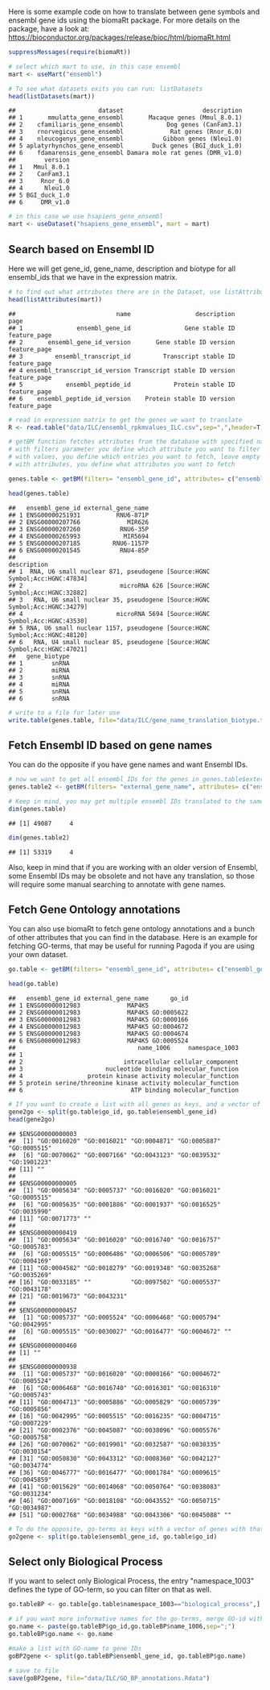Here is some example code on how to translate between gene symbols and ensembl gene ids using the biomaRt package. For more details on the package, have a look at: <https://bioconductor.org/packages/release/bioc/html/biomaRt.html>

``` r
suppressMessages(require(biomaRt))

# select which mart to use, in this case ensembl
mart <- useMart("ensembl")

# To see what datasets exits you can run: listDatasets
head(listDatasets(mart))
```

    ##                       dataset                      description
    ## 1       mmulatta_gene_ensembl       Macaque genes (Mmul_8.0.1)
    ## 2    cfamiliaris_gene_ensembl            Dog genes (CanFam3.1)
    ## 3    rnorvegicus_gene_ensembl             Rat genes (Rnor_6.0)
    ## 4    nleucogenys_gene_ensembl           Gibbon genes (Nleu1.0)
    ## 5 aplatyrhynchos_gene_ensembl        Duck genes (BGI_duck_1.0)
    ## 6    fdamarensis_gene_ensembl Damara mole rat genes (DMR_v1.0)
    ##        version
    ## 1   Mmul_8.0.1
    ## 2    CanFam3.1
    ## 3     Rnor_6.0
    ## 4      Nleu1.0
    ## 5 BGI_duck_1.0
    ## 6     DMR_v1.0

``` r
# in this case we use hsapiens_gene_ensembl
mart <- useDataset("hsapiens_gene_ensembl", mart = mart)
```

Search based on Ensembl ID
--------------------------

Here we will get gene\_id, gene\_name, description and biotype for all ensembl\_ids that we have in the expression matrix.

``` r
# to find out what attributes there are in the Dataset, use listAttributes
head(listAttributes(mart))
```

    ##                            name                  description         page
    ## 1               ensembl_gene_id               Gene stable ID feature_page
    ## 2       ensembl_gene_id_version       Gene stable ID version feature_page
    ## 3         ensembl_transcript_id         Transcript stable ID feature_page
    ## 4 ensembl_transcript_id_version Transcript stable ID version feature_page
    ## 5            ensembl_peptide_id            Protein stable ID feature_page
    ## 6    ensembl_peptide_id_version    Protein stable ID version feature_page

``` r
# read in expression matrix to get the genes we want to translate
R <- read.table("data/ILC/ensembl_rpkmvalues_ILC.csv",sep=",",header=T)

# getBM function fetches attributes from the database with specified names. 
# with filters parameter you define which attribute you want to filter on
# with values, you define which entries you want to fetch, leave empty to fetch all entries.
# with attributes, you define what attributes you want to fetch

genes.table <- getBM(filters= "ensembl_gene_id", attributes= c("ensembl_gene_id", "external_gene_name", "description","gene_biotype"), values= rownames(R), mart= mart) 

head(genes.table)
```

    ##   ensembl_gene_id external_gene_name
    ## 1 ENSG00000251931          RNU6-871P
    ## 2 ENSG00000207766             MIR626
    ## 3 ENSG00000207260           RNU6-35P
    ## 4 ENSG00000265993            MIR5694
    ## 5 ENSG00000207185         RNU6-1157P
    ## 6 ENSG00000201545           RNU4-85P
    ##                                                                  description
    ## 1  RNA, U6 small nuclear 871, pseudogene [Source:HGNC Symbol;Acc:HGNC:47834]
    ## 2                           microRNA 626 [Source:HGNC Symbol;Acc:HGNC:32882]
    ## 3   RNA, U6 small nuclear 35, pseudogene [Source:HGNC Symbol;Acc:HGNC:34279]
    ## 4                          microRNA 5694 [Source:HGNC Symbol;Acc:HGNC:43530]
    ## 5 RNA, U6 small nuclear 1157, pseudogene [Source:HGNC Symbol;Acc:HGNC:48120]
    ## 6   RNA, U4 small nuclear 85, pseudogene [Source:HGNC Symbol;Acc:HGNC:47021]
    ##   gene_biotype
    ## 1        snRNA
    ## 2        miRNA
    ## 3        snRNA
    ## 4        miRNA
    ## 5        snRNA
    ## 6        snRNA

``` r
# write to a file for later use
write.table(genes.table, file="data/ILC/gene_name_translation_biotype.tab",sep="\t")
```

Fetch Ensembl ID based on gene names
------------------------------------

You can do the opposite if you have gene names and want Ensembl IDs.

``` r
# now we want to get all ensembl IDs for the genes in genes.table$external_gene_name
genes.table2 <- getBM(filters= "external_gene_name", attributes= c("ensembl_gene_id", "external_gene_name", "description","gene_biotype"), values= genes.table$external_gene_name, mart= mart)

# Keep in mind, you may get multiple ensembl IDs translated to the same gene name, so the number of entries will be different.
dim(genes.table)
```

    ## [1] 49087     4

``` r
dim(genes.table2)
```

    ## [1] 53319     4

Also, keep in mind that if you are working with an older version of Ensembl, some Ensembl IDs may be obsolete and not have any translation, so those will require some manual searching to annotate with gene names.

Fetch Gene Ontology annotations
-------------------------------

You can also use biomaRt to fetch gene ontology annotations and a bunch of other attributes that you can find in the database. Here is an example for fetching GO-terms, that may be useful for running Pagoda if you are using your own dataset.

``` r
go.table <- getBM(filters= "ensembl_gene_id", attributes= c("ensembl_gene_id", "external_gene_name", "go_id","name_1006", "namespace_1003"), values= rownames(R), mart= mart)

head(go.table)
```

    ##   ensembl_gene_id external_gene_name      go_id
    ## 1 ENSG00000012983             MAP4K5           
    ## 2 ENSG00000012983             MAP4K5 GO:0005622
    ## 3 ENSG00000012983             MAP4K5 GO:0000166
    ## 4 ENSG00000012983             MAP4K5 GO:0004672
    ## 5 ENSG00000012983             MAP4K5 GO:0004674
    ## 6 ENSG00000012983             MAP4K5 GO:0005524
    ##                                  name_1006     namespace_1003
    ## 1                                                            
    ## 2                            intracellular cellular_component
    ## 3                       nucleotide binding molecular_function
    ## 4                  protein kinase activity molecular_function
    ## 5 protein serine/threonine kinase activity molecular_function
    ## 6                              ATP binding molecular_function

``` r
# If you want to create a list with all genes as keys, and a vector of go-terms as values
gene2go <- split(go.table$go_id, go.table$ensembl_gene_id)
head(gene2go)
```

    ## $ENSG00000000003
    ##  [1] "GO:0016020" "GO:0016021" "GO:0004871" "GO:0005887" "GO:0005515"
    ##  [6] "GO:0070062" "GO:0007166" "GO:0043123" "GO:0039532" "GO:1901223"
    ## [11] ""          
    ## 
    ## $ENSG00000000005
    ##  [1] "GO:0005634" "GO:0005737" "GO:0016020" "GO:0016021" "GO:0005515"
    ##  [6] "GO:0005635" "GO:0001886" "GO:0001937" "GO:0016525" "GO:0035990"
    ## [11] "GO:0071773" ""          
    ## 
    ## $ENSG00000000419
    ##  [1] "GO:0005634" "GO:0016020" "GO:0016740" "GO:0016757" "GO:0005783"
    ##  [6] "GO:0005515" "GO:0006486" "GO:0006506" "GO:0005789" "GO:0004169"
    ## [11] "GO:0004582" "GO:0018279" "GO:0019348" "GO:0035268" "GO:0035269"
    ## [16] "GO:0033185" ""           "GO:0097502" "GO:0005537" "GO:0043178"
    ## [21] "GO:0019673" "GO:0043231"
    ## 
    ## $ENSG00000000457
    ##  [1] "GO:0005737" "GO:0005524" "GO:0006468" "GO:0005794" "GO:0042995"
    ##  [6] "GO:0005515" "GO:0030027" "GO:0016477" "GO:0004672" ""          
    ## 
    ## $ENSG00000000460
    ## [1] ""
    ## 
    ## $ENSG00000000938
    ##  [1] "GO:0005737" "GO:0016020" "GO:0000166" "GO:0004672" "GO:0005524"
    ##  [6] "GO:0006468" "GO:0016740" "GO:0016301" "GO:0016310" "GO:0005743"
    ## [11] "GO:0004713" "GO:0005886" "GO:0005829" "GO:0005739" "GO:0005856"
    ## [16] "GO:0042995" "GO:0005515" "GO:0016235" "GO:0004715" "GO:0007229"
    ## [21] "GO:0002376" "GO:0045087" "GO:0038096" "GO:0005576" "GO:0005758"
    ## [26] "GO:0070062" "GO:0019901" "GO:0032587" "GO:0030335" "GO:0030154"
    ## [31] "GO:0050830" "GO:0043312" "GO:0008360" "GO:0042127" "GO:0034774"
    ## [36] "GO:0046777" "GO:0016477" "GO:0001784" "GO:0009615" "GO:0045859"
    ## [41] "GO:0015629" "GO:0014068" "GO:0050764" "GO:0038083" "GO:0031234"
    ## [46] "GO:0007169" "GO:0018108" "GO:0043552" "GO:0050715" "GO:0034987"
    ## [51] "GO:0002768" "GO:0034988" "GO:0043306" "GO:0045088" ""

``` r
# To do the opposite, go-terms as keys with a vector of genes with that go-term
go2gene <- split(go.table$ensembl_gene_id, go.table$go_id)
```

Select only Biological Process
------------------------------

If you want to select only Biological Process, the entry "namespace\_1003" defines the type of GO-term, so you can filter on that as well.

``` r
go.tableBP <- go.table[go.table$namespace_1003=="biological_process",]

# if you want more informative names for the go-terms, merge GO-id with name
go.name <- paste(go.tableBP$go_id,go.tableBP$name_1006,sep=";")
go.tableBP$go.name <- go.name

#make a list with GO-name to gene IDs
goBP2gene <- split(go.tableBP$ensembl_gene_id, go.tableBP$go.name)

# save to file
save(goBP2gene, file="data/ILC/GO_BP_annotations.Rdata")
```
